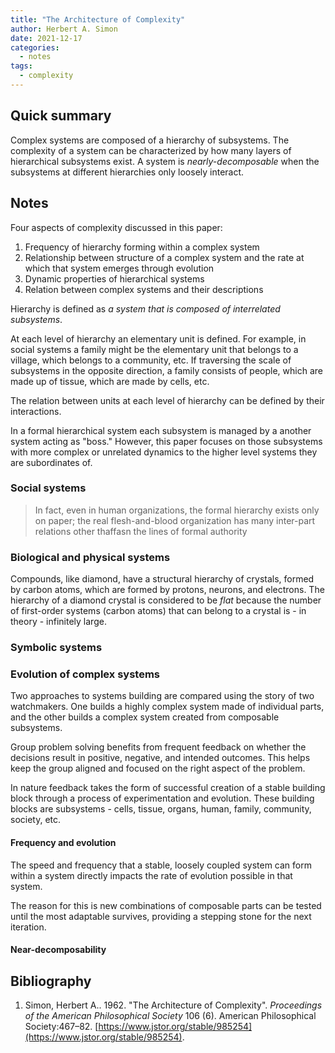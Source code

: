 ```yaml
---
title: "The Architecture of Complexity"
author: Herbert A. Simon
date: 2021-12-17
categories:
  - notes
tags:
  - complexity
---
```


## Quick summary
Complex systems are composed of a hierarchy of subsystems. The complexity of a system can be characterized by how many layers of hierarchical subsystems exist. A system is *nearly-decomposable* when the subsystems at different hierarchies only loosely interact.

## Notes
Four aspects of complexity discussed in this paper:
1. Frequency of hierarchy forming within a complex system
2. Relationship between structure of a complex system and the rate at which that system emerges through evolution
3. Dynamic properties of hierarchical systems
4. Relation between complex systems and their descriptions

Hierarchy is defined as *a system that is composed of interrelated subsystems*. 

At each level of hierarchy an elementary unit is defined. For example, in social systems a family might be the elementary unit that belongs to a village, which belongs to a community, etc. If traversing the scale of subsystems in the opposite direction, a family consists of people, which are made up of tissue, which are made by cells, etc. 

The relation between units at each level of hierarchy can be defined by their interactions.

In a formal hierarchical system each subsystem is managed by a another system acting as "boss." However, this paper focuses on those subsystems with more complex or unrelated dynamics to the higher level systems they are subordinates of.

### Social systems


> In fact, even in human organizations, the formal hierarchy exists only on paper; the real flesh-and-blood organization has many inter-part relations other thaffasn the lines of formal authority


### Biological and physical systems

Compounds, like diamond, have a structural hierarchy of crystals, formed by carbon atoms, which are formed by protons, neurons, and electrons. The hierarchy of a diamond crystal is considered to be *flat* because the number of first-order systems (carbon atoms) that can belong to a crystal is - in theory - infinitely large.

### Symbolic systems

### Evolution of complex systems
Two approaches to systems building are compared using the story of two watchmakers. One builds a highly complex system made of individual parts, and the other builds a complex system created from composable subsystems. 

Group problem solving benefits from frequent feedback on whether the decisions result in positive, negative, and intended outcomes. This helps keep the group aligned and focused on the right aspect of the problem.

In nature feedback takes the form of successful creation of a stable building block through a process of experimentation and evolution. These building blocks are subsystems - cells, tissue, organs, human, family, community, society, etc.

#### Frequency and evolution

The speed and frequency that a stable, loosely coupled system can form within a system directly impacts the rate of evolution possible in that system. 

The reason for this is new combinations of composable parts can be tested until the most adaptable survives, providing a stepping stone for the next iteration.

#### Near-decomposability


## Bibliography
1.  Simon, Herbert A.. 1962. "The Architecture of Complexity". _Proceedings of the American Philosophical Society_ 106 (6). American Philosophical Society:467–82. [https://www.jstor.org/stable/985254](https://www.jstor.org/stable/985254).
